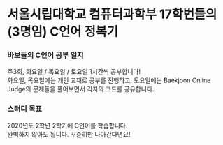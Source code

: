 # 서울시립대학교 컴퓨터과학부 17학번들의(3명임) C언어 정복기

### 바보들의 C언어 공부 일지
주3회, 화요일 / 목요일 / 토요일 1시간씩 공부합니다!<br>
화요일, 목요일에는 개인 교재로 공부를 진행하고, 토요일에는 Baekjoon Online Judge의 문제들을 풀어보면서 각자의 코드를 공유합니다.<br>

### 스터디 목표
2020년도 2학년 2학기에 C언어를 학습합니다.<br>
완벽하지 않아도 됩니다. 꾸준히만 나아간다면요!<br>
